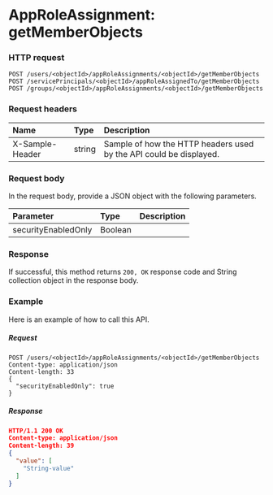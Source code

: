 # AppRoleAssignment: getMemberObjects


### HTTP request
```http
POST /users/<objectId>/appRoleAssignments/<objectId>/getMemberObjects
POST /servicePrincipals/<objectId>/appRoleAssignedTo/getMemberObjects
POST /groups/<objectId>/appRoleAssignments/<objectId>/getMemberObjects

```
### Request headers
| Name       | Type | Description|
|:---------------|:--------|:----------|
| X-Sample-Header  | string  | Sample of how the HTTP headers used by the API could be displayed.|

### Request body
In the request body, provide a JSON object with the following parameters.

| Parameter	   | Type	|Description|
|:---------------|:--------|:----------|
|securityEnabledOnly|Boolean||

### Response
If successful, this method returns `200, OK` response code and String collection object in the response body.

### Example
Here is an example of how to call this API.
##### Request
```http
POST /users/<objectId>/appRoleAssignments/<objectId>/getMemberObjects
Content-type: application/json
Content-length: 33
{
  "securityEnabledOnly": true
}
```
##### Response
```json
HTTP/1.1 200 OK
Content-type: application/json
Content-length: 39
{
  "value": [
    "String-value"
  ]
}
```

<!-- uuid: e0958d73-f2ce-4db3-92c1-02d7fd2c6dc3
2015-10-09 18:21:32 UTC -->